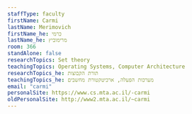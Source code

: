 ```yaml
---
staffType: faculty
firstName: Carmi
lastName: Merimovich
firstName_he: כרמי
lastName_he: מרימוביץ
room: 366
standAlone: false
researchTopics: Set theory
teachingTopics: Operating Systems, Computer Architecture
researchTopics_he: תורת הקבוצות
teachingTopics_he: מערכות הפעלה, ארכיטקטורת מחשבים
email: "carmi"
personalSite: https://www.cs.mta.ac.il/-carmi
oldPersonalSite: http://www2.mta.ac.il/~carmi
---
```

